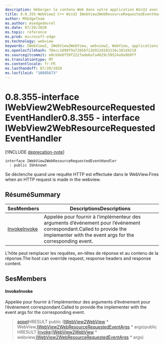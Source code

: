 ```yaml
---
description: Héberger le contenu Web dans votre application Win32 avec le contrôle Microsoft Edge WebView2
title: 0.8.355-WebView2 C++ Win32 IWebView2WebResourceRequestedEventHandler
author: MSEdgeTeam
ms.author: msedgedevrel
ms.date: 07/20/2020
ms.topic: reference
ms.prod: microsoft-edge
ms.technology: webview
keywords: IWebView2, IWebView2WebView, webview2, WebView, applications Win32, Win32, Edge
ms.openlocfilehash: 70ecc1898f9a72656f12b912d103116c381d4218
ms.sourcegitcommit: e0cb9e6f59f222fade6afa4829c59524a9a9b9ff
ms.translationtype: MT
ms.contentlocale: fr-FR
ms.lasthandoff: 07/20/2020
ms.locfileid: "10885673"
---
```

# <span data-ttu-id="893b0-104">0.8.355-interface IWebView2WebResourceRequestedEventHandler</span><span class="sxs-lookup"><span data-stu-id="893b0-104">0.8.355 - interface IWebView2WebResourceRequestedEventHandler</span></span> 

[!INCLUDE [deprecation-note](../../includes/deprecation-note.md)]

```
interface IWebView2WebResourceRequestedEventHandler
  : public IUnknown
```

<span data-ttu-id="893b0-105">Se déclenche quand une requête HTTP est effectuée dans le WebView.</span><span class="sxs-lookup"><span data-stu-id="893b0-105">Fires when an HTTP request is made in the webview.</span></span>

## <span data-ttu-id="893b0-106">Résumé</span><span class="sxs-lookup"><span data-stu-id="893b0-106">Summary</span></span>

 <span data-ttu-id="893b0-107">Ses</span><span class="sxs-lookup"><span data-stu-id="893b0-107">Members</span></span>                        | <span data-ttu-id="893b0-108">Descriptions</span><span class="sxs-lookup"><span data-stu-id="893b0-108">Descriptions</span></span>
--------------------------------|---------------------------------------------
[<span data-ttu-id="893b0-109">Invoke</span><span class="sxs-lookup"><span data-stu-id="893b0-109">Invoke</span></span>](#invoke) | <span data-ttu-id="893b0-110">Appelée pour fournir à l’implémenteur des arguments d’événement pour l’événement correspondant.</span><span class="sxs-lookup"><span data-stu-id="893b0-110">Called to provide the implementer with the event args for the corresponding event.</span></span>

<span data-ttu-id="893b0-111">L’hôte peut remplacer les requêtes, en-têtes de réponse et au contenu de la réponse.</span><span class="sxs-lookup"><span data-stu-id="893b0-111">The host can override request, response headers and response content.</span></span>

## <span data-ttu-id="893b0-112">Ses</span><span class="sxs-lookup"><span data-stu-id="893b0-112">Members</span></span>

#### <span data-ttu-id="893b0-113">Invoke</span><span class="sxs-lookup"><span data-stu-id="893b0-113">Invoke</span></span> 

<span data-ttu-id="893b0-114">Appelée pour fournir à l’implémenteur des arguments d’événement pour l’événement correspondant.</span><span class="sxs-lookup"><span data-stu-id="893b0-114">Called to provide the implementer with the event args for the corresponding event.</span></span>

> <span data-ttu-id="893b0-115">[appel](#invoke)HRESULT public ([IWebView2WebView](IWebView2WebView.md) \* WebView,[IWebView2WebResourceRequestedEventArgs](IWebView2WebResourceRequestedEventArgs.md) \* args)</span><span class="sxs-lookup"><span data-stu-id="893b0-115">public HRESULT [Invoke](#invoke)([IWebView2WebView](IWebView2WebView.md) \* webview,[IWebView2WebResourceRequestedEventArgs](IWebView2WebResourceRequestedEventArgs.md) \* args)</span></span>

